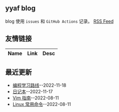 ## yyaf blog
blog 使用 `issues` 和 `GitHub Actions` 记录。
[RSS Feed](https://raw.githubusercontent.com/yyaf/yyaf-blog/master/feed.xml)
## 友情链接
| Name | Link | Desc | 
 | ---- | ---- | ---- |
## 最近更新
- [编程学习路线](https://github.com/yyaf/yyaf-blog/issues/4)--2022-11-18
- [日记本](https://github.com/yyaf/yyaf-blog/issues/3)--2022-11-17
- [Vim 指南](https://github.com/yyaf/yyaf-blog/issues/2)--2022-08-11
- [Linux 常用命令](https://github.com/yyaf/yyaf-blog/issues/1)--2022-08-11
